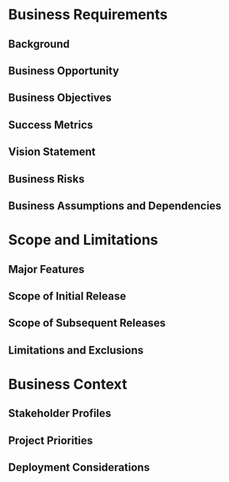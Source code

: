 # Business Requirements

## Background

## Business Opportunity

## Business Objectives

## Success Metrics

## Vision Statement

## Business Risks

## Business Assumptions and Dependencies

# Scope and Limitations

## Major Features

## Scope of Initial Release

## Scope of Subsequent Releases

## Limitations and Exclusions

# Business Context

## Stakeholder Profiles

## Project Priorities

## Deployment Considerations

